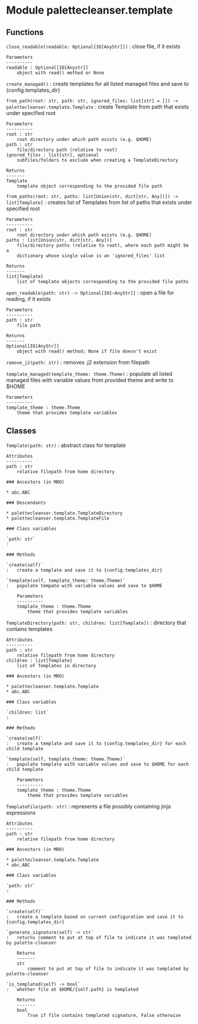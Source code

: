 Module palettecleanser.template
===============================

Functions
---------

    
`close_readable(readable: Optional[IO[AnyStr]])`
:   close file, if it exists
    
    Parameters
    ----------
    readable : Optional[IO[Anystr]]
        object with read() method or None

    
`create_managed()`
:   create templates for all listed managed files and save to {config.templates_dir}

    
`from_path(root: str, path: str, ignored_files: list[str] = []) ‑> palettecleanser.template.Template`
:   create Template from path that exists under specified root
    
    Parameters
    ----------
    root : str
        root directory under which path exists (e.g. $HOME)
    path : str
        file/directory path (relative to root)
    ignored_files : list[str], optional
        subfiles/folders to exclude when creating a TemplateDirectory
    
    Returns
    -------
    Template
        template object corresponding to the provided file path

    
`from_paths(root: str, paths: list[Union(str, dict[str, Any])]) ‑> list[Template]`
:   creates list of Templates from list of paths that exists under specified root
    
    Parameters
    ----------
    root : str
        root directory under which path exists (e.g. $HOME)
    paths : list[Union(str, dict[str, Any])]
        file/directory paths (relative to root), where each path might be a
        dictionary whose single value is an 'ignored_files' list
    
    Returns
    -------
    list[Template]
        list of template objects corresponding to the provided file paths

    
`open_readable(path: str) ‑> Optional[IO[~AnyStr]]`
:   open a file for reading, if it exists
    
    Parameters
    ----------
    path : str
        file path
    
    Returns
    -------
    Optional[IO[AnyStr]]
        object with read() method; None if file doesn't exist

    
`remove_j2(path: str)`
:   removes .j2 extension from filepath

    
`template_managed(template_theme: theme.Theme)`
:   populate all listed managed files with variable values from provided theme and write to $HOME
    
    Parameters
    ----------
    template_theme : theme.Theme
        theme that provides template variables

Classes
-------

`Template(path: str)`
:   abstract class for template
    
    Attributes
    ----------
    path : str
        relative filepath from home directory

    ### Ancestors (in MRO)

    * abc.ABC

    ### Descendants

    * palettecleanser.template.TemplateDirectory
    * palettecleanser.template.TemplateFile

    ### Class variables

    `path: str`
    :

    ### Methods

    `create(self)`
    :   create a template and save it to {config.templates_dir}

    `template(self, template_theme: theme.Theme)`
    :   populate tempate with variable values and save to $HOME
        
        Parameters
        ----------
        template_theme : theme.Theme
            theme that provides template variables

`TemplateDirectory(path: str, children: list[Template])`
:   directory that contains templates
    
    Attributes
    ----------
    path : str
        relative filepath from home directory
    children : list[Template]
        list of Templates in directory

    ### Ancestors (in MRO)

    * palettecleanser.template.Template
    * abc.ABC

    ### Class variables

    `children: list`
    :

    ### Methods

    `create(self)`
    :   create a template and save it to {config.templates_dir} for each child template

    `template(self, template_theme: theme.Theme)`
    :   populate template with variable values and save to $HOME for each child template
        
        Parameters
        ----------
        template_theme : theme.Theme
            theme that provides template variables

`TemplateFile(path: str)`
:   represents a file possibly containing jinja expressions
    
    Attributes
    ----------
    path : str
        relative filepath from home directory

    ### Ancestors (in MRO)

    * palettecleanser.template.Template
    * abc.ABC

    ### Class variables

    `path: str`
    :

    ### Methods

    `create(self)`
    :   create a template based on current configuration and save it to {config.templates_dir}

    `generate_signature(self) ‑> str`
    :   returns comment to put at top of file to indicate it was templated by palette-cleanser
        
        Returns
        -------
        str
            comment to put at top of file to indicate it was templated by palette-cleanser

    `is_templated(self) ‑> bool`
    :   whether file at $HOME/{self.path} is templated
        
        Returns
        -------
        bool
            True if file contains templated signature, False otherwise